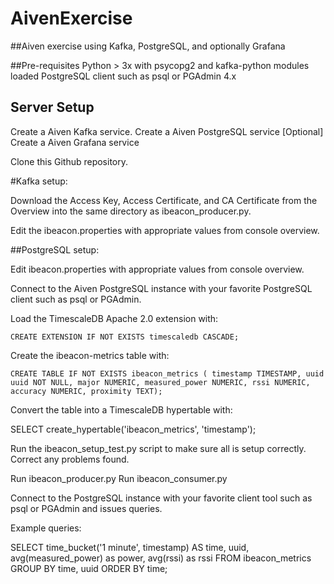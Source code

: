 # AivenExercise
##Aiven exercise using Kafka, PostgreSQL, and optionally Grafana

##Pre-requisites
Python > 3x with psycopg2 and kafka-python modules loaded
PostgreSQL client such as psql or PGAdmin 4.x

## Server Setup
Create a Aiven Kafka service. 
Create a Aiven PostgreSQL service
[Optional] Create a Aiven Grafana service

Clone this Github repository.

#Kafka setup:

Download the Access Key, Access Certificate, and CA Certificate from the Overview into the same directory as ibeacon_producer.py.

Edit the ibeacon.properties with appropriate values from console overview.

##PostgreSQL setup:

Edit ibeacon.properties with appropriate values from console overview.

Connect to the Aiven PostgreSQL instance with your favorite PostgreSQL client such as psql or PGAdmin.

Load the TimescaleDB Apache 2.0 extension  with:

`CREATE EXTENSION IF NOT EXISTS timescaledb CASCADE;` 

Create the ibeacon-metrics table with:

`CREATE TABLE IF NOT EXISTS ibeacon_metrics (
  timestamp TIMESTAMP,
  uuid uuid NOT NULL,
  major NUMERIC,
  measured_power NUMERIC,
  rssi NUMERIC,
  accuracy NUMERIC,
  proximity TEXT);`

Convert the table into a TimescaleDB hypertable with:

SELECT create_hypertable('ibeacon_metrics', 'timestamp'); 

Run the ibeacon_setup_test.py script to make sure all is setup correctly. Correct any problems found.

Run ibeacon_producer.py
Run ibeacon_consumer.py

Connect to the PostgreSQL instance with your favorite client tool such as psql or PGAdmin and issues queries.

Example queries:

  SELECT 
        time_bucket('1 minute', timestamp) AS time,
        uuid,
        avg(measured_power) as power,
        avg(rssi) as rssi
  FROM 
        ibeacon_metrics
  GROUP BY
        time, uuid
  ORDER BY
        time;



